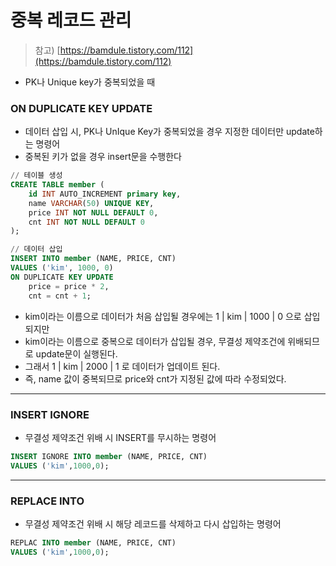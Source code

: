 # 중복 레코드 관리

> 참고) [https://bamdule.tistory.com/112](https://bamdule.tistory.com/112)
- PK나 Unique key가 중복되었을 때

### ON DUPLICATE KEY UPDATE

- 데이터 삽입 시, PK나 UnIque Key가 중복되었을 경우 지정한 데이터만 update하는 명령어
- 중복된 키가 없을 경우 insert문을 수행한다

```sql
// 테이블 생성
CREATE TABLE member (
	id INT AUTO_INCREMENT primary key,
	name VARCHAR(50) UNIQUE KEY,
	price INT NOT NULL DEFAULT 0,
	cnt INT NOT NULL DEFAULT 0
);
```

```sql
// 데이터 삽입
INSERT INTO member (NAME, PRICE, CNT) 
VALUES ('kim', 1000, 0)
ON DUPLICATE KEY UPDATE 
	price = price * 2,
	cnt = cnt + 1;
```

- kim이라는 이름으로 데이터가 처음 삽입될 경우에는 1 | kim | 1000 | 0 으로 삽입되지만
- kim이라는 이름으로 중복으로 데이터가 삽입될 경우, 무결성 제약조건에 위배되므로 update문이 실행된다.
- 그래서 1 | kim | 2000 | 1 로 데이터가 업데이트 된다.
- 즉, name 값이 중복되므로 price와 cnt가 지정된 값에 따라 수정되었다.

---

### INSERT IGNORE

- 무결성 제약조건 위배 시 INSERT를 무시하는 명령어

```sql
INSERT IGNORE INTO member (NAME, PRICE, CNT)
VALUES ('kim',1000,0);
```

---

### REPLACE INTO

- 무결성 제약조건 위배 시 해당 레코드를 삭제하고 다시 삽입하는 명령어

```sql
REPLAC INTO member (NAME, PRICE, CNT)
VALUES ('kim',1000,0);
```